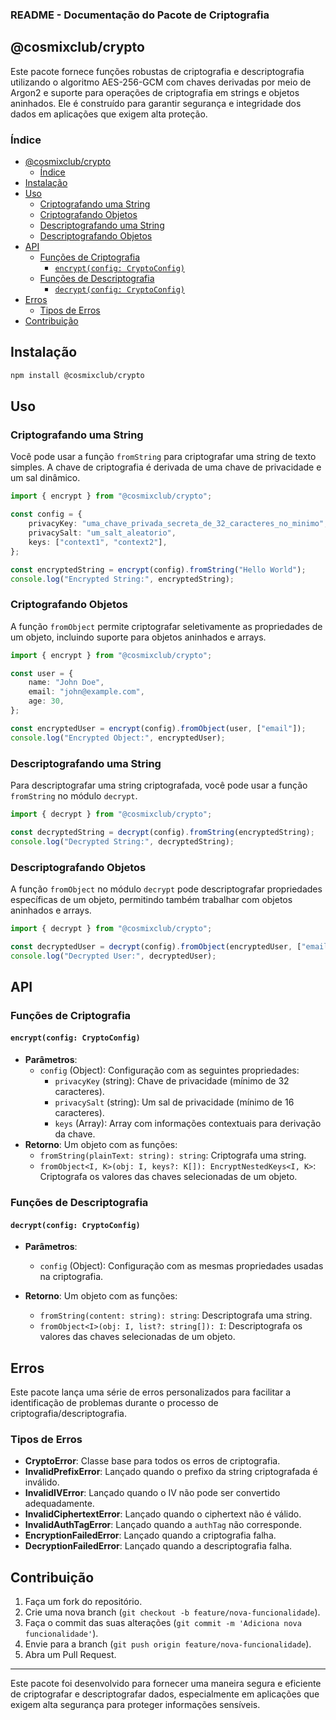 ### README - Documentação do Pacote de Criptografia

## @cosmixclub/crypto

Este pacote fornece funções robustas de criptografia e descriptografia utilizando o algoritmo AES-256-GCM com chaves derivadas por meio de Argon2 e suporte para operações de criptografia em strings e objetos aninhados. Ele é construído para garantir segurança e integridade dos dados em aplicações que exigem alta proteção.

### Índice

-   [@cosmixclub/crypto](#cosmixclubcrypto)
    -   [Índice](#índice)
-   [Instalação](#instalação)
-   [Uso](#uso)
    -   [Criptografando uma String](#criptografando-uma-string)
    -   [Criptografando Objetos](#criptografando-objetos)
    -   [Descriptografando uma String](#descriptografando-uma-string)
    -   [Descriptografando Objetos](#descriptografando-objetos)
-   [API](#api)
    -   [Funções de Criptografia](#funções-de-criptografia)
        -   [`encrypt(config: CryptoConfig)`](#encryptconfig-cryptoconfig)
    -   [Funções de Descriptografia](#funções-de-descriptografia)
        -   [`decrypt(config: CryptoConfig)`](#decryptconfig-cryptoconfig)
-   [Erros](#erros)
    -   [Tipos de Erros](#tipos-de-erros)
-   [Contribuição](#contribuição)

## Instalação

```bash
npm install @cosmixclub/crypto
```

## Uso

### Criptografando uma String

Você pode usar a função `fromString` para criptografar uma string de texto simples. A chave de criptografia é derivada de uma chave de privacidade e um sal dinâmico.

```typescript
import { encrypt } from "@cosmixclub/crypto";

const config = {
	privacyKey: "uma_chave_privada_secreta_de_32_caracteres_no_minimo",
	privacySalt: "um_salt_aleatorio",
	keys: ["context1", "context2"],
};

const encryptedString = encrypt(config).fromString("Hello World");
console.log("Encrypted String:", encryptedString);
```

### Criptografando Objetos

A função `fromObject` permite criptografar seletivamente as propriedades de um objeto, incluindo suporte para objetos aninhados e arrays.

```typescript
import { encrypt } from "@cosmixclub/crypto";

const user = {
	name: "John Doe",
	email: "john@example.com",
	age: 30,
};

const encryptedUser = encrypt(config).fromObject(user, ["email"]);
console.log("Encrypted Object:", encryptedUser);
```

### Descriptografando uma String

Para descriptografar uma string criptografada, você pode usar a função `fromString` no módulo `decrypt`.

```typescript
import { decrypt } from "@cosmixclub/crypto";

const decryptedString = decrypt(config).fromString(encryptedString);
console.log("Decrypted String:", decryptedString);
```

### Descriptografando Objetos

A função `fromObject` no módulo `decrypt` pode descriptografar propriedades específicas de um objeto, permitindo também trabalhar com objetos aninhados e arrays.

```typescript
import { decrypt } from "@cosmixclub/crypto";

const decryptedUser = decrypt(config).fromObject(encryptedUser, ["email"]);
console.log("Decrypted User:", decryptedUser);
```

## API

### Funções de Criptografia

#### `encrypt(config: CryptoConfig)`

-   **Parâmetros**:
    -   `config` (Object): Configuração com as seguintes propriedades:
        -   `privacyKey` (string): Chave de privacidade (mínimo de 32 caracteres).
        -   `privacySalt` (string): Um sal de privacidade (mínimo de 16 caracteres).
        -   `keys` (Array<string>): Array com informações contextuais para derivação da chave.
-   **Retorno**: Um objeto com as funções:
    -   `fromString(plainText: string): string`: Criptografa uma string.
    -   `fromObject<I, K>(obj: I, keys?: K[]): EncryptNestedKeys<I, K>`: Criptografa os valores das chaves selecionadas de um objeto.

### Funções de Descriptografia

#### `decrypt(config: CryptoConfig)`

-   **Parâmetros**:

    -   `config` (Object): Configuração com as mesmas propriedades usadas na criptografia.

-   **Retorno**: Um objeto com as funções:
    -   `fromString(content: string): string`: Descriptografa uma string.
    -   `fromObject<I>(obj: I, list?: string[]): I`: Descriptografa os valores das chaves selecionadas de um objeto.

## Erros

Este pacote lança uma série de erros personalizados para facilitar a identificação de problemas durante o processo de criptografia/descriptografia.

### Tipos de Erros

-   **CryptoError**: Classe base para todos os erros de criptografia.
-   **InvalidPrefixError**: Lançado quando o prefixo da string criptografada é inválido.
-   **InvalidIVError**: Lançado quando o IV não pode ser convertido adequadamente.
-   **InvalidCiphertextError**: Lançado quando o ciphertext não é válido.
-   **InvalidAuthTagError**: Lançado quando a `authTag` não corresponde.
-   **EncryptionFailedError**: Lançado quando a criptografia falha.
-   **DecryptionFailedError**: Lançado quando a descriptografia falha.

## Contribuição

1. Faça um fork do repositório.
2. Crie uma nova branch (`git checkout -b feature/nova-funcionalidade`).
3. Faça o commit das suas alterações (`git commit -m 'Adiciona nova funcionalidade'`).
4. Envie para a branch (`git push origin feature/nova-funcionalidade`).
5. Abra um Pull Request.

---

Este pacote foi desenvolvido para fornecer uma maneira segura e eficiente de criptografar e descriptografar dados, especialmente em aplicações que exigem alta segurança para proteger informações sensíveis.
